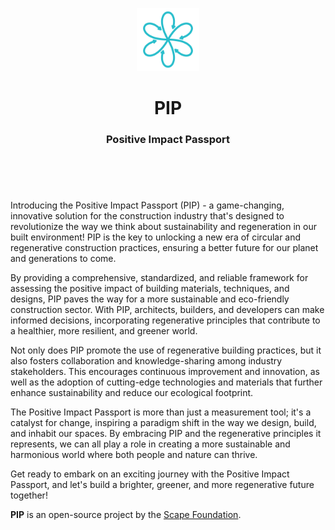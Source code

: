 <header>
<p align="center">
    <img src="assets/image/logo_color.png" width="20%" height="20%" alt="PIP Logo">
</p>
<h1 align='center' style='border-bottom: none;'>PIP</h1>
<h3 align='center'>Positive Impact Passport</h3>
</header>
<br/>



Introducing the Positive Impact Passport (PIP) - a game-changing, innovative solution for the construction industry that's designed to revolutionize the way we think about sustainability and regeneration in our built environment! PIP is the key to unlocking a new era of circular and regenerative construction practices, ensuring a better future for our planet and generations to come.

By providing a comprehensive, standardized, and reliable framework for assessing the positive impact of building materials, techniques, and designs, PIP paves the way for a more sustainable and eco-friendly construction sector. With PIP, architects, builders, and developers can make informed decisions, incorporating regenerative principles that contribute to a healthier, more resilient, and greener world.

Not only does PIP promote the use of regenerative building practices, but it also fosters collaboration and knowledge-sharing among industry stakeholders. This encourages continuous improvement and innovation, as well as the adoption of cutting-edge technologies and materials that further enhance sustainability and reduce our ecological footprint.

The Positive Impact Passport is more than just a measurement tool; it's a catalyst for change, inspiring a paradigm shift in the way we design, build, and inhabit our spaces. By embracing PIP and the regenerative principles it represents, we can all play a role in creating a more sustainable and harmonious world where both people and nature can thrive.

Get ready to embark on an exciting journey with the Positive Impact Passport, and let's build a brighter, greener, and more regenerative future together!


**PIP** is an open-source project by the [Scape Foundation](https://www.scape.foundation "Scape Foundation website").